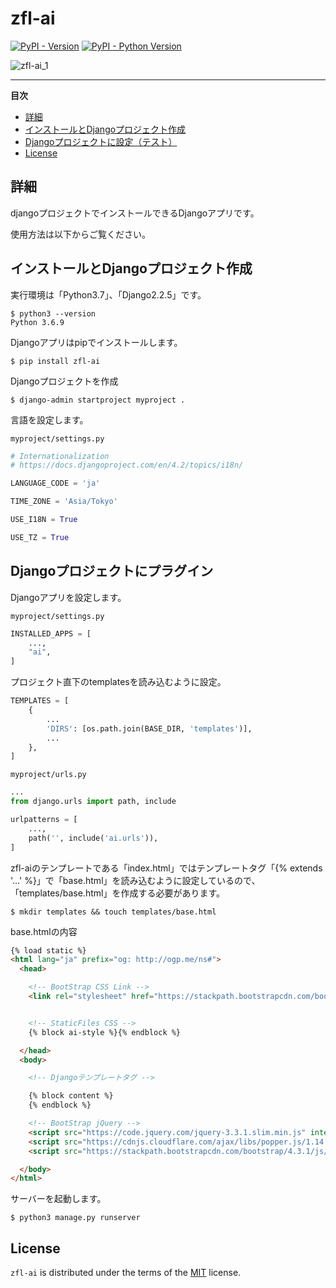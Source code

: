 # zfl-ai

[![PyPI - Version](https://img.shields.io/pypi/v/django-hatch.svg)](https://pypi.org/project/django-hatch)
[![PyPI - Python Version](https://img.shields.io/pypi/pyversions/django-hatch.svg)](https://pypi.org/project/django-hatch)

![zfl-ai_1](https://github.com/kenno-warise/zfl-ai/assets/51676019/8ed643a6-140f-447d-89cd-932da3f462b9)

-----

**目次**

- [詳細](#詳細)
- [インストールとDjangoプロジェクト作成](#インストールとDjangoプロジェクト作成)
- [Djangoプロジェクトに設定（テスト）](#Djangoプロジェクトに設定（テスト）)
- [License](#license)

## 詳細

djangoプロジェクトでインストールできるDjangoアプリです。

使用方法は以下からご覧ください。

## インストールとDjangoプロジェクト作成

実行環境は「Python3.7」、「Django2.2.5」です。

```console
$ python3 --version
Python 3.6.9
```

Djangoアプリはpipでインストールします。

```console
$ pip install zfl-ai
```

Djangoプロジェクトを作成

```console
$ django-admin startproject myproject .
```

言語を設定します。

`myproject/settings.py`

```python
# Internationalization
# https://docs.djangoproject.com/en/4.2/topics/i18n/

LANGUAGE_CODE = 'ja'

TIME_ZONE = 'Asia/Tokyo'

USE_I18N = True

USE_TZ = True
```

## Djangoプロジェクトにプラグイン

Djangoアプリを設定します。

`myproject/settings.py`

```python
INSTALLED_APPS = [
    ...,
    "ai",
]
```

プロジェクト直下のtemplatesを読み込むように設定。

```python
TEMPLATES = [
    {
        ...
        'DIRS': [os.path.join(BASE_DIR, 'templates')],
        ...
    },
]
```

`myproject/urls.py`

```python
...
from django.urls import path, include

urlpatterns = [
    ...,
    path('', include('ai.urls')),
]
```

zfl-aiのテンプレートである「index.html」ではテンプレートタグ「{% extends '...' %}」で「base.html」を読み込むように設定しているので、「templates/base.html」を作成する必要があります。

```console
$ mkdir templates && touch templates/base.html
```

base.htmlの内容

```html
{% load static %}
<html lang="ja" prefix="og: http://ogp.me/ns#">
  <head>

    <!-- BootStrap CSS Link -->
    <link rel="stylesheet" href="https://stackpath.bootstrapcdn.com/bootstrap/4.3.1/css/bootstrap.min.css" integrity="sha384-ggOyR0iXCbMQv3Xipma34MD+dH/1fQ784/j6cY/iJTQUOhcWr7x9JvoRxT2MZw1T" crossorigin="anonymous">


    <!-- StaticFiles CSS -->
    {% block ai-style %}{% endblock %}

  </head>
  <body>

    <!-- Djangoテンプレートタグ -->

    {% block content %}
    {% endblock %}

    <!-- BootStrap jQuery -->
    <script src="https://code.jquery.com/jquery-3.3.1.slim.min.js" integrity="sha384-q8i/X+965DzO0rT7abK41JStQIAqVgRVzpbzo5smXKp4YfRvH+8abtTE1Pi6jizo" crossorigin="anonymous"></script>
    <script src="https://cdnjs.cloudflare.com/ajax/libs/popper.js/1.14.7/umd/popper.min.js" integrity="sha384-UO2eT0CpHqdSJQ6hJty5KVphtPhzWj9WO1clHTMGa3JDZwrnQq4sF86dIHNDz0W1" crossorigin="anonymous"></script>
    <script src="https://stackpath.bootstrapcdn.com/bootstrap/4.3.1/js/bootstrap.min.js" integrity="sha384-JjSmVgyd0p3pXB1rRibZUAYoIIy6OrQ6VrjIEaFf/nJGzIxFDsf4x0xIM+B07jRM" crossorigin="anonymous"></script>

  </body>
</html>
```


サーバーを起動します。

```console
$ python3 manage.py runserver
```

## License

`zfl-ai` is distributed under the terms of the [MIT](https://spdx.org/licenses/MIT.html) license.
